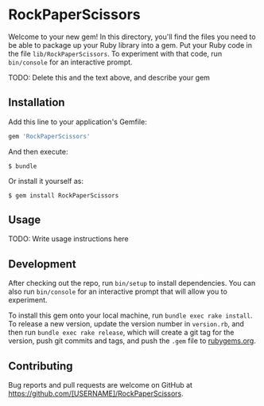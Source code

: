 # RockPaperScissors

Welcome to your new gem! In this directory, you'll find the files you need to be able to package up your Ruby library into a gem. Put your Ruby code in the file `lib/RockPaperScissors`. To experiment with that code, run `bin/console` for an interactive prompt.

TODO: Delete this and the text above, and describe your gem

## Installation

Add this line to your application's Gemfile:

```ruby
gem 'RockPaperScissors'
```

And then execute:

    $ bundle

Or install it yourself as:

    $ gem install RockPaperScissors

## Usage

TODO: Write usage instructions here

## Development

After checking out the repo, run `bin/setup` to install dependencies. You can also run `bin/console` for an interactive prompt that will allow you to experiment.

To install this gem onto your local machine, run `bundle exec rake install`. To release a new version, update the version number in `version.rb`, and then run `bundle exec rake release`, which will create a git tag for the version, push git commits and tags, and push the `.gem` file to [rubygems.org](https://rubygems.org).

## Contributing

Bug reports and pull requests are welcome on GitHub at https://github.com/[USERNAME]/RockPaperScissors.

